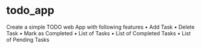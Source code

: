 # todo_app

Create a simple TODO web App with following features
• Add Task
• Delete Task
• Mark as Completed
• List of Tasks
• List of Completed Tasks
• List of Pending Tasks

